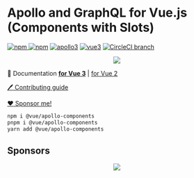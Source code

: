 # Apollo and GraphQL for Vue.js (Components with Slots)

[![npm](https://img.shields.io/npm/v/@vue/apollo-components.svg) ![npm](https://img.shields.io/npm/dm/@vue/apollo-components.svg)](https://www.npmjs.com/package/@vue/apollo-components)
[![apollo3](https://img.shields.io/badge/apollo-3.x-blue.svg)](https://www.apollographql.com/)
[![vue3](https://img.shields.io/badge/vue-3-brightgreen.svg)](https://vuejs.org/)
[![CircleCI branch](https://img.shields.io/circleci/build/github/vuejs/vue-apollo/v4.svg)](https://circleci.com/gh/vuejs/vue-apollo/tree/v4)

<p align="center">
  <img src="https://cdn-images-1.medium.com/max/400/1*H9AANoofLqjS10Xd5TwRYw.png">
</p>

:book: Documentation [**for Vue 3**](http://v4.apollo.vuejs.org) | [for Vue 2](https://apollo.vuejs.org/)

[:pen: Contributing guide](./CONTRIBUTING.md)

[:heart: Sponsor me!](https://github.com/sponsors/Akryum)

```bash
npm i @vue/apollo-components
pnpm i @vue/apollo-components
yarn add @vue/apollo-components
```

## Sponsors

<p align="center">
  <a href="https://guillaume-chau.info/sponsors/" target="_blank">
    <img src='https://akryum.netlify.app/sponsors.svg'/>
  </a>
</p>
